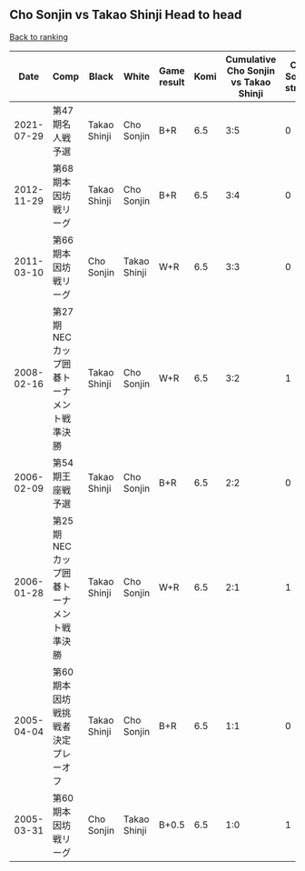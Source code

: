 ## Cho Sonjin vs Takao Shinji Head to head

[Back to ranking](../../index.md)




| **Date** | **Comp** | **Black** | **White** | **Game result** | **Komi** | **Cumulative Cho Sonjin vs Takao Shinji** | **Cho Sonjin streak** | **Takao Shinji streak** | 
| --- | --- | --- | --- | --- | --- | --- | --- | --- |
| 2021-07-29 | 第47期名人戦予選 | Takao Shinji | Cho Sonjin | B+R | 6.5 | 3:5 | 0 | 3 | 
| 2012-11-29 | 第68期本因坊戦リーグ | Takao Shinji | Cho Sonjin | B+R | 6.5 | 3:4 | 0 | 2 | 
| 2011-03-10 | 第66期本因坊戦リーグ | Cho Sonjin | Takao Shinji | W+R | 6.5 | 3:3 | 0 | 1 | 
| 2008-02-16 | 第27期NECカップ囲碁トーナメント戦準決勝 | Takao Shinji | Cho Sonjin | W+R | 6.5 | 3:2 | 1 | 0 | 
| 2006-02-09 | 第54期王座戦予選 | Takao Shinji | Cho Sonjin | B+R | 6.5 | 2:2 | 0 | 1 | 
| 2006-01-28 | 第25期NECカップ囲碁トーナメント戦準決勝 | Takao Shinji | Cho Sonjin | W+R | 6.5 | 2:1 | 1 | 0 | 
| 2005-04-04 | 第60期本因坊戦挑戦者決定プレーオフ | Takao Shinji | Cho Sonjin | B+R | 6.5 | 1:1 | 0 | 1 | 
| 2005-03-31 | 第60期本因坊戦リーグ | Cho Sonjin | Takao Shinji | B+0.5 | 6.5 | 1:0 | 1 | 0 |




